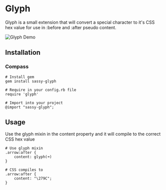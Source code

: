 # Glyph

Glyph is a small extension that will convert a special character to it's CSS hex value for use in :before and :after pseudo content.

![Glyph Demo](http://f.cl.ly/items/090F3B1a190E2C3f0G1A/glyph.gif)

## Installation

### Compass
    # Install gem
    gem install sassy-glyph

    # Require in your config.rb file
    require 'glyph'

    # Import into your project
    @import "sassy-glyph";

## Usage

Use the glyph mixin in the content property and it will compile to the correct CSS hex value

    # Use glyph mixin
    .arrow:after {
        content: glyph(➜)
    }

    # CSS compiles to
    .arrow:after {
        content: "\279C";
    }


